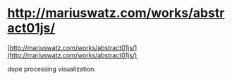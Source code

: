 <!--
id: 1427207728
link: http://tumblr.atmos.org/post/1427207728/http-mariuswatz-com-works-abstract01js
slug: http-mariuswatz-com-works-abstract01js
date: Thu Oct 28 2010 17:07:47 GMT-0700 (PDT)
publish: 2010-10-028
tags: 
title: http://mariuswatz.com/works/abstract01js/
-->


http://mariuswatz.com/works/abstract01js/
=========================================

[http://mariuswatz.com/works/abstract01js/](http://mariuswatz.com/works/abstract01js/)

dope processing visualization.

